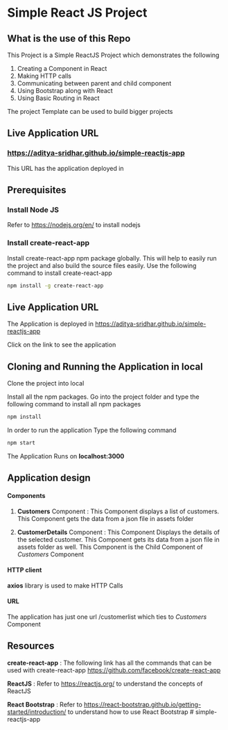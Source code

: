 # Simple React JS Project

## What is the use of this Repo

This Project is a Simple ReactJS Project which demonstrates the following
1. Creating a Component in React
2. Making HTTP calls
3. Communicating between parent and child component
4. Using Bootstrap along with React
5. Using Basic Routing in React

The project Template can be used to build bigger projects

## Live Application URL

### https://aditya-sridhar.github.io/simple-reactjs-app
This URL has the application deployed in

## Prerequisites

### Install Node JS
Refer to https://nodejs.org/en/ to install nodejs

### Install create-react-app
Install create-react-app npm package globally. This will help to easily run the project and also build the source files easily. Use the following command to install create-react-app

```bash
npm install -g create-react-app
```
## Live Application URL

The Application is deployed in https://aditya-sridhar.github.io/simple-reactjs-app

Click on the link to see the application

## Cloning and Running the Application in local

Clone the project into local

Install all the npm packages. Go into the project folder and type the following command to install all npm packages

```bash
npm install
```

In order to run the application Type the following command

```bash
npm start
```

The Application Runs on **localhost:3000**

## Application design

#### Components

1. **Customers** Component : This Component displays a list of customers. This Component gets the data from a json file in assets folder

2. **CustomerDetails** Component : This Component Displays the details of the selected customer. This Component gets its data from a json file in assets folder as well. This Component is the Child Component of *Customers* Component

#### HTTP client

**axios** library is used to make HTTP Calls

#### URL

The application has just one url /customerlist which ties to *Customers* Component

## Resources

**create-react-app** : The following link has all the commands that can be used with create-react-app
https://github.com/facebook/create-react-app

**ReactJS** : Refer to https://reactjs.org/ to understand the concepts of ReactJS

**React Bootstrap** : Refer to https://react-bootstrap.github.io/getting-started/introduction/ to understand how to use React Bootstrap
#   s i m p l e - r e a c t j s - a p p  
 